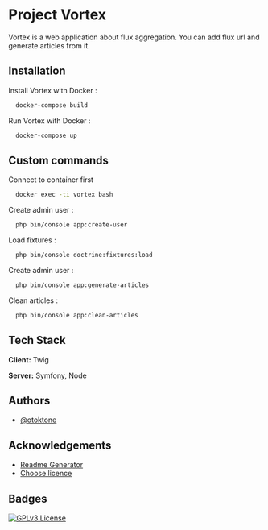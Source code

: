 # Project Vortex

Vortex is a web application about flux aggregation.
You can add flux url and generate articles from it.

## Installation

Install Vortex with Docker :

```bash
  docker-compose build
```
Run Vortex with Docker :

```bash
  docker-compose up
```

## Custom commands

Connect to container first

```bash
  docker exec -ti vortex bash
```

Create admin user :

```bash
  php bin/console app:create-user
```

Load fixtures :

```bash
  php bin/console doctrine:fixtures:load
```

Create admin user :

```bash
  php bin/console app:generate-articles
```

Clean articles :

```bash
  php bin/console app:clean-articles
```

## Tech Stack

**Client:** Twig

**Server:** Symfony, Node

## Authors

- [@otoktone](https://github.com/Otoktone)

## Acknowledgements

- [Readme Generator](https://readme.so/)
- [Choose licence](https://choosealicense.com/licenses/)

## Badges

[![GPLv3 License](https://img.shields.io/badge/License-GPL%20v3-yellow.svg)](https://opensource.org/licenses/)
